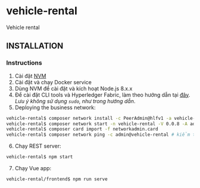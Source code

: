 # vehicle-rental

Vehicle rental

## INSTALLATION

### Instructions

1. Cài đặt [NVM](https://github.com/creationix/nvm)
2. Cài đặt và chạy Docker service
3. Dùng NVM để cài đặt và kích hoạt Node.js 8.x.x
4. Để cài đặt CLI tools và Hyperledger Fabric, làm theo hướng dẫn tại [đây](https://hyperledger.github.io/composer/latest/installing/development-tools). _Lưu ý không sử dụng `sudo`, như trong hướng dẫn_.
5. Deploying the business network:

```bash
vehicle-rental$ composer network install -c PeerAdmin@hlfv1 -a vehicle-rental.bna
vehicle-rental$ composer network start -n vehicle-rental -V 0.0.8 -A admin -S adminpw -c PeerAdmin@hlfv1 -f networkadmin.card
vehicle-rental$ composer card import -f networkadmin.card
vehicle-rental$ composer network ping -c admin@vehicle-rental # kiểm tra business network đã được deploy thành công hay chưa
```

6. Chạy REST server:

```bash
vehicle-rental$ npm start
```

7. Chạy Vue app:

```bash
vehicle-rental/frontend$ npm run serve
```
